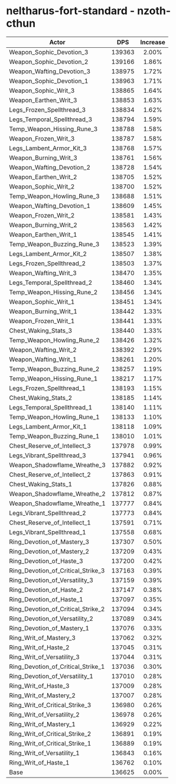 # neltharus-fort-standard - nzoth-cthun
| Actor | DPS | Increase |
|---|:---:|:---:|
|Weapon_Sophic_Devotion_3|139363|2.00%|
|Weapon_Sophic_Devotion_2|139166|1.86%|
|Weapon_Wafting_Devotion_3|138975|1.72%|
|Weapon_Sophic_Devotion_1|138963|1.71%|
|Weapon_Sophic_Writ_3|138865|1.64%|
|Weapon_Earthen_Writ_3|138853|1.63%|
|Legs_Frozen_Spellthread_3|138834|1.62%|
|Legs_Temporal_Spellthread_3|138794|1.59%|
|Temp_Weapon_Hissing_Rune_3|138788|1.58%|
|Weapon_Frozen_Writ_3|138787|1.58%|
|Legs_Lambent_Armor_Kit_3|138768|1.57%|
|Weapon_Burning_Writ_3|138761|1.56%|
|Weapon_Wafting_Devotion_2|138728|1.54%|
|Weapon_Earthen_Writ_2|138705|1.52%|
|Weapon_Sophic_Writ_2|138700|1.52%|
|Temp_Weapon_Howling_Rune_3|138688|1.51%|
|Weapon_Wafting_Devotion_1|138609|1.45%|
|Weapon_Frozen_Writ_2|138581|1.43%|
|Weapon_Burning_Writ_2|138563|1.42%|
|Weapon_Earthen_Writ_1|138545|1.41%|
|Temp_Weapon_Buzzing_Rune_3|138523|1.39%|
|Legs_Lambent_Armor_Kit_2|138507|1.38%|
|Legs_Frozen_Spellthread_2|138503|1.37%|
|Weapon_Wafting_Writ_3|138470|1.35%|
|Legs_Temporal_Spellthread_2|138460|1.34%|
|Temp_Weapon_Hissing_Rune_2|138456|1.34%|
|Weapon_Sophic_Writ_1|138451|1.34%|
|Weapon_Burning_Writ_1|138442|1.33%|
|Weapon_Frozen_Writ_1|138441|1.33%|
|Chest_Waking_Stats_3|138440|1.33%|
|Temp_Weapon_Howling_Rune_2|138426|1.32%|
|Weapon_Wafting_Writ_2|138392|1.29%|
|Weapon_Wafting_Writ_1|138261|1.20%|
|Temp_Weapon_Buzzing_Rune_2|138257|1.19%|
|Temp_Weapon_Hissing_Rune_1|138217|1.17%|
|Legs_Frozen_Spellthread_1|138193|1.15%|
|Chest_Waking_Stats_2|138185|1.14%|
|Legs_Temporal_Spellthread_1|138140|1.11%|
|Temp_Weapon_Howling_Rune_1|138133|1.10%|
|Legs_Lambent_Armor_Kit_1|138118|1.09%|
|Temp_Weapon_Buzzing_Rune_1|138010|1.01%|
|Chest_Reserve_of_Intellect_3|137978|0.99%|
|Legs_Vibrant_Spellthread_3|137941|0.96%|
|Weapon_Shadowflame_Wreathe_3|137882|0.92%|
|Chest_Reserve_of_Intellect_2|137863|0.91%|
|Chest_Waking_Stats_1|137826|0.88%|
|Weapon_Shadowflame_Wreathe_2|137812|0.87%|
|Weapon_Shadowflame_Wreathe_1|137777|0.84%|
|Legs_Vibrant_Spellthread_2|137773|0.84%|
|Chest_Reserve_of_Intellect_1|137591|0.71%|
|Legs_Vibrant_Spellthread_1|137558|0.68%|
|Ring_Devotion_of_Mastery_3|137307|0.50%|
|Ring_Devotion_of_Mastery_2|137209|0.43%|
|Ring_Devotion_of_Haste_3|137200|0.42%|
|Ring_Devotion_of_Critical_Strike_3|137163|0.39%|
|Ring_Devotion_of_Versatility_3|137159|0.39%|
|Ring_Devotion_of_Haste_2|137147|0.38%|
|Ring_Devotion_of_Haste_1|137097|0.35%|
|Ring_Devotion_of_Critical_Strike_2|137094|0.34%|
|Ring_Devotion_of_Versatility_2|137089|0.34%|
|Ring_Devotion_of_Mastery_1|137076|0.33%|
|Ring_Writ_of_Mastery_3|137062|0.32%|
|Ring_Writ_of_Haste_2|137045|0.31%|
|Ring_Writ_of_Versatility_3|137044|0.31%|
|Ring_Devotion_of_Critical_Strike_1|137036|0.30%|
|Ring_Devotion_of_Versatility_1|137010|0.28%|
|Ring_Writ_of_Haste_3|137009|0.28%|
|Ring_Writ_of_Mastery_2|137007|0.28%|
|Ring_Writ_of_Critical_Strike_3|136980|0.26%|
|Ring_Writ_of_Versatility_2|136978|0.26%|
|Ring_Writ_of_Mastery_1|136929|0.22%|
|Ring_Writ_of_Critical_Strike_2|136891|0.19%|
|Ring_Writ_of_Critical_Strike_1|136889|0.19%|
|Ring_Writ_of_Versatility_1|136843|0.16%|
|Ring_Writ_of_Haste_1|136762|0.10%|
|Base|136625|0.00%|

